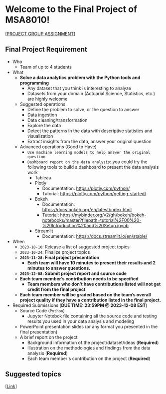 # Welcome to the Final Project of MSA8010!

[[PROJECT GROUP ASSIGNMENT](https://docs.google.com/spreadsheets/d/1saqpPBTxzrt3psHvAHib7dluA2XkuX8TGL4W8BB-9Hk/edit?usp=sharing)]

## Final Project Requirement
* Who
    * Team of up to 4 students
* What
    * **Solve a data analytics problem with the Python tools and programming**
        * Any dataset that you think is interesting to analyze
        * Datasets from your domain (Actuarial Science, Statistics, etc.) are highly welcome
    * Suggested operations
        * Define the problem to solve, or the question to answer
        * Data ingestion
        * Data cleaning/transformation
        * Explore the data
        * Detect the patterns in the data with descriptive statistics and visualization
        * Extract insights from the data, answer your original question
    * Advanced operations (Good to Have)
        * `Use machine learning models to help answer the original question`
        * `Dashboard report on the data analysis`: you could try the following tools to build a dashboard to present the data analysis work
            * Tableau
            * Plotly
                * Documentation: https://plotly.com/python/
                * Tutorial: https://plotly.com/python/getting-started/
            * Bokeh
                * Documentation: https://docs.bokeh.org/en/latest/index.html
                * Tutorial: https://mybinder.org/v2/gh/bokeh/bokeh-notebooks/master?filepath=tutorial%2F00%20-%20Introduction%20and%20Setup.ipynb
            * Streamlit
                * Documentation: https://docs.streamlit.io/en/stable/
* When
    * `2023-10-10`: Release a list of suggested project topics
    * `2023-10-24`: Finalize project topics
    * **`2023-11-28`: Final project presentation**
        * **Each team will have 10 minutes to present their results and 2 minutes to answer questions.**
    * **`2023-12-08`: Submit project report and source code**
    * **Each team member’s contribution needs to be specified**
        * **Team members who don't have contributions listed will not get credit from the final project**
    * **Each team member will be graded based on the team’s overall project quality if they have a contribution listed in the final project.**
* Required Submissions (**DUE TIME: 23:59PM @ 2023-12-08 EST**)
    * Source Code (`Python`)
        * Jupyter Notebok file containing all the source code and testing results you used in your data analysis and modeling
    * PowerPoint presentation slides (or any format you presented in the final presentation)
    * A brief report on the project
        * Background information of the project/dataset/ideas (**Required**)
        * Illustration on the methodologies and findings from the data analysis (**Required**)
        * Each team member's contribution on the project (**Required**)


## Suggested topics
[[Link](./suggested_topics.md)]
